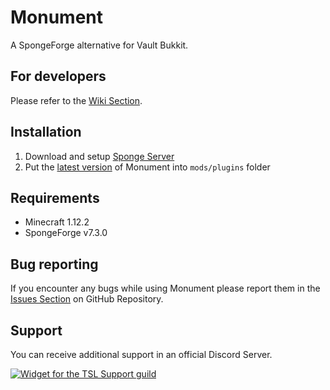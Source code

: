 # Monument
A SpongeForge alternative for Vault Bukkit.

## For developers
Please refer to the [Wiki Section](https://github.com/chocoearly44/Pencilcase/wiki).

## Installation
1. Download and setup [Sponge Server](https://www.spongepowered.org/)
2. Put the [latest version](https://github.com/DashcoreModding/Monument/releases) of Monument into ```mods/plugins``` folder

## Requirements
- Minecraft 1.12.2
- SpongeForge v7.3.0

## Bug reporting
If you encounter any bugs while using Monument please report them in the [Issues Section](https://github.com/DashcoreModding/Monument/issues) on GitHub Repository.

## Support
You can receive additional support in an official Discord Server.

[![Widget for the TSL Support guild](https://discord.com/api/guilds/811998209681391656/widget.png?style=banner1)](https://discord.gg/Wa24skGscR)
